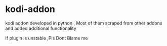 # kodi-addon
kodi addon developed in python , Most of them scraped from other addons and added additional functionality

If plugin is unstable ,Pls Dont Blame me
